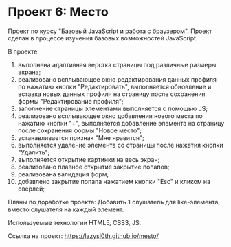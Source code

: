 # Проект 6: Место

Проект по курсу "Базовый JavaScript и работа с браузером".
Проект сделан в процессе изучения базовых возможностей JavaScript.

В проекте:
1. выполнена адаптивная верстка страницы под различные размеры экрана;
2. реализовано всплывающее окно редактирования данных профиля по нажатию кнопки "Редактировать", выполняется обновление и вставка новых данных профиля на страницу после сохранения формы "Редактирование профиля";
3. заполнение страницы элементами выполняется с помощью JS;
4. реализовано всплывающее окно добавления нового места по нажатию кнопки "+", выполняется добавление элемента на страницу после сохранения формы "Новое место";
5. устанавливается признак "Мне нравится";
6. выполняется удаление элемента со страницы после нажатия кнопки "Удалить";
7. выполняется открытие картинки на весь экран;
8. реализовано плавное открытие закрытие попапов;
9. реализована валидация форм;
10. добавлено закрытие попапа нажатием кнопки "Esc" и кликом на оверлей;

Планы по доработке проекта:
Добавить 1 слушатель для like-элемента, вместо слушателя на каждый элемент.

Используемые технологии HTML5, CSS3, JS.

Ссылка на проект: https://lazysl0th.github.io/mesto/
